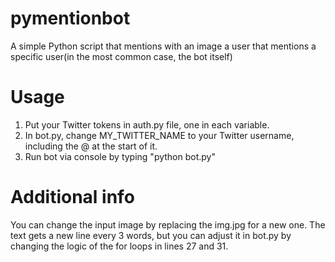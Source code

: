 # pymentionbot
A simple Python script that mentions with an image a user that mentions a specific user(in the most common case, the bot itself)

# Usage
1. Put your Twitter tokens in auth.py file, one in each variable.
2. In bot.py, change MY_TWITTER_NAME to your Twitter username, including the @ at the start of it.
3. Run bot via console by typing "python bot.py"

# Additional info
You can change the input image by replacing the img.jpg for a new one.
The text gets a new line every 3 words, but you can adjust it in bot.py by changing the logic of the for loops in lines 27 and 31.
